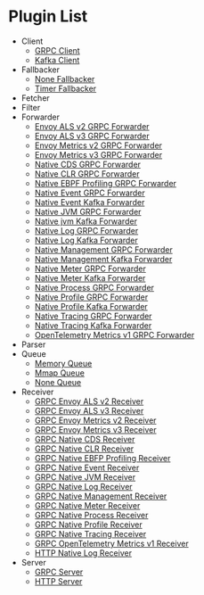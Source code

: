 # Plugin List
- Client
	- [GRPC Client](./client_grpc-client.md)
	- [Kafka Client](./client_kafka-client.md)
- Fallbacker
	- [None Fallbacker](./fallbacker_none-fallbacker.md)
	- [Timer Fallbacker](./fallbacker_timer-fallbacker.md)
- Fetcher
- Filter
- Forwarder
	- [Envoy ALS v2 GRPC Forwarder](./forwarder_envoy-als-v2-grpc-forwarder.md)
	- [Envoy ALS v3 GRPC Forwarder](./forwarder_envoy-als-v3-grpc-forwarder.md)
	- [Envoy Metrics v2 GRPC Forwarder](./forwarder_envoy-metrics-v2-grpc-forwarder.md)
	- [Envoy Metrics v3 GRPC Forwarder](./forwarder_envoy-metrics-v3-grpc-forwarder.md)
	- [Native CDS GRPC Forwarder](./forwarder_native-cds-grpc-forwarder.md)
	- [Native CLR GRPC Forwarder](./forwarder_native-clr-grpc-forwarder.md)
	- [Native EBPF Profiling GRPC Forwarder](./forwarder_native-ebpf-profiling-grpc-forwarder.md)
	- [Native Event GRPC Forwarder](./forwarder_native-event-grpc-forwarder.md)
	- [Native Event Kafka Forwarder](./forwarder_native-event-kafka-forwarder.md)
	- [Native JVM GRPC Forwarder](./forwarder_native-jvm-grpc-forwarder.md)
	- [Native jvm Kafka Forwarder](./forwarder_native-jvm-kafka-forwarder.md)
	- [Native Log GRPC Forwarder](./forwarder_native-log-grpc-forwarder.md)
	- [Native Log Kafka Forwarder](./forwarder_native-log-kafka-forwarder.md)
	- [Native Management GRPC Forwarder](./forwarder_native-management-grpc-forwarder.md)
	- [Native Management Kafka Forwarder](./forwarder_native-management-kafka-forwarder.md)
	- [Native Meter GRPC Forwarder](./forwarder_native-meter-grpc-forwarder.md)
	- [Native Meter Kafka Forwarder](./forwarder_native-meter-kafka-forwarder.md)
	- [Native Process GRPC Forwarder](./forwarder_native-process-grpc-forwarder.md)
	- [Native Profile GRPC Forwarder](./forwarder_native-profile-grpc-forwarder.md)
	- [Native Profile Kafka Forwarder](./forwarder_native-profile-kafka-forwarder.md)
	- [Native Tracing GRPC Forwarder](./forwarder_native-tracing-grpc-forwarder.md)
	- [Native Tracing Kafka Forwarder](./forwarder_native-tracing-kafka-forwarder.md)
	- [OpenTelemetry Metrics v1 GRPC Forwarder](./forwarder_otlp-metrics-v1-grpc-forwarder.md)
- Parser
- Queue
	- [Memory Queue](./queue_memory-queue.md)
	- [Mmap Queue](./queue_mmap-queue.md)
	- [None Queue](./queue_none-queue.md)
- Receiver
	- [GRPC Envoy ALS v2 Receiver](./receiver_grpc-envoy-als-v2-receiver.md)
	- [GRPC Envoy ALS v3 Receiver](./receiver_grpc-envoy-als-v3-receiver.md)
	- [GRPC Envoy Metrics v2 Receiver](./receiver_grpc-envoy-metrics-v2-receiver.md)
	- [GRPC Envoy Metrics v3 Receiver](./receiver_grpc-envoy-metrics-v3-receiver.md)
	- [GRPC Native CDS Receiver](./receiver_grpc-native-cds-receiver.md)
	- [GRPC Native CLR Receiver](./receiver_grpc-native-clr-receiver.md)
	- [GRPC Native EBFP Profiling Receiver](./receiver_grpc-native-ebpf-profiling-receiver.md)
	- [GRPC Native Event Receiver](./receiver_grpc-native-event-receiver.md)
	- [GRPC Native JVM Receiver](./receiver_grpc-native-jvm-receiver.md)
	- [GRPC Native Log Receiver](./receiver_grpc-native-log-receiver.md)
	- [GRPC Native Management Receiver](./receiver_grpc-native-management-receiver.md)
	- [GRPC Native Meter Receiver](./receiver_grpc-native-meter-receiver.md)
	- [GRPC Native Process Receiver](./receiver_grpc-native-process-receiver.md)
	- [GRPC Native Profile Receiver](./receiver_grpc-native-profile-receiver.md)
	- [GRPC Native Tracing Receiver](./receiver_grpc-native-tracing-receiver.md)
	- [GRPC OpenTelemetry Metrics v1 Receiver](./receiver_grpc-otlp-metrics-v1-receiver.md)
	- [HTTP Native Log Receiver](./receiver_http-native-log-receiver.md)
- Server
	- [GRPC Server](./server_grpc-server.md)
	- [HTTP Server](./server_http-server.md)
